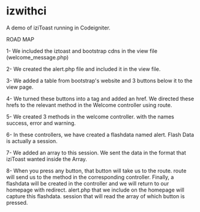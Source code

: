 # izwithci
A demo of iziToast running in Codeigniter.

ROAD MAP

1- We included the iztoast and bootstrap cdns in the view file (welcome_message.php)

2- We created the alert.php file and included it in the view file.

3- We added a table from bootstrap's website and 3 buttons below it to the view page.

4- We turned these buttons into a tag and added an href. We directed these hrefs to the relevant method in the Welcome controller using route.

5- We created 3 methods in the welcome controller. with the names success, error and warning.

6- In these controllers, we have created a flashdata named alert. Flash Data is actually a session.

7- We added an array to this session. We sent the data in the format that iziToast wanted inside the Array.

8- When you press any button, that button will take us to the route. route will send us to the method in the corresponding controller. Finally, a flashdata will be created in the controller and we will return to our homepage with redirect. alert.php that we include on the homepage will capture this flashdata. session that will read the array of which button is pressed.

